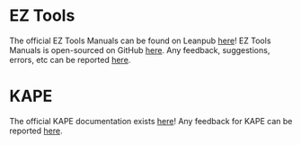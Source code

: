 # EZ Tools

The official EZ Tools Manuals can be found on Leanpub [here](https://leanpub.com/eztoolsmanuals)! EZ Tools Manuals is open-sourced on GitHub [here](https://github.com/EZToolsManuals/EZToolsManuals). Any feedback, suggestions, errors, etc can be reported [here](https://github.com/EZToolsManuals/EZToolsManuals/issues).

# KAPE

The official KAPE documentation exists [here](https://ericzimmerman.github.io/KapeDocs/)! Any feedback for KAPE can be reported [here](https://github.com/EricZimmerman/KapeFiles).
